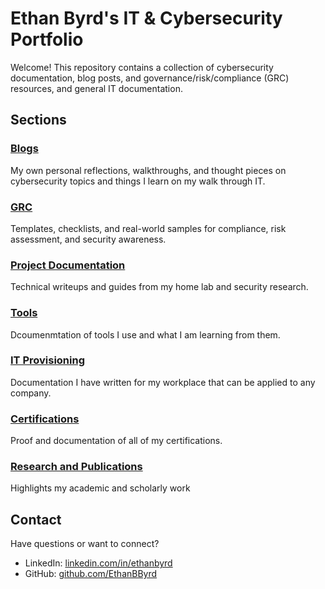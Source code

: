 # Ethan Byrd's IT & Cybersecurity Portfolio

Welcome! This repository contains a collection of cybersecurity documentation, blog posts, and governance/risk/compliance (GRC) resources, and general IT documentation.

## Sections

### [Blogs](https://github.com/EthanBByrd/ethanb-docs/tree/main/blogs)
My own personal reflections, walkthroughs, and thought pieces on cybersecurity topics and things I learn on my walk through IT.

### [GRC](https://github.com/EthanBByrd/ethanb-docs/tree/main/GRC)
Templates, checklists, and real-world samples for compliance, risk assessment, and security awareness.

### [Project Documentation](https://github.com/EthanBByrd/ethanb-docs/tree/main/projectDocumentation)
Technical writeups and guides from my home lab and security research.

### [Tools](https://github.com/EthanBByrd/ethanb-docs/tree/main/Tools)
Dcoumenmtation of tools I use and what I am learning from them.

### [IT Provisioning](https://github.com/EthanBByrd/ethanb-docs/tree/main/IT%20Provisioning)
Documentation I have written for my workplace that can be applied to any company.

### [Certifications](https://github.com/EthanBByrd/ethanb-docs/tree/main/Certifications)
Proof and documentation of all of my certifications.

### [Research and Publications](https://github.com/EthanBByrd/EthanB-Portfolio/tree/main/Research%20and%20Publications)
Highlights my academic and scholarly work

## Contact
Have questions or want to connect?

- LinkedIn: [linkedin.com/in/ethanbyrd](https://linkedin.com/in/ethanbyrd)
- GitHub: [github.com/EthanBByrd](https://github.com/EthanBByrd)

